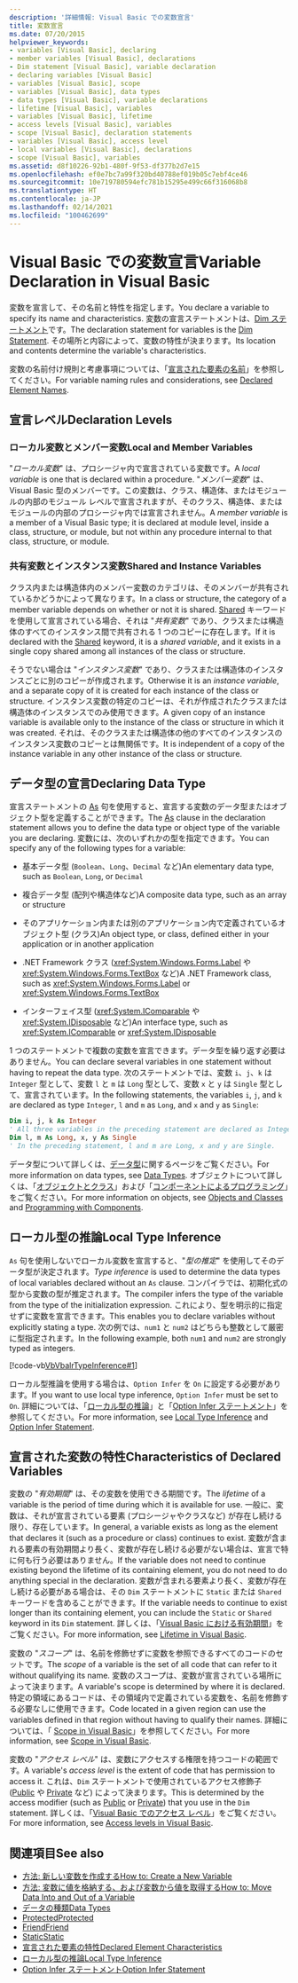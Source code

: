 ```yaml
---
description: '詳細情報: Visual Basic での変数宣言'
title: 変数宣言
ms.date: 07/20/2015
helpviewer_keywords:
- variables [Visual Basic], declaring
- member variables [Visual Basic], declarations
- Dim statement [Visual Basic], variable declaration
- declaring variables [Visual Basic]
- variables [Visual Basic], scope
- variables [Visual Basic], data types
- data types [Visual Basic], variable declarations
- lifetime [Visual Basic], variables
- variables [Visual Basic], lifetime
- access levels [Visual Basic], variables
- scope [Visual Basic], declaration statements
- variables [Visual Basic], access level
- local variables [Visual Basic], declarations
- scope [Visual Basic], variables
ms.assetid: d8f10226-92b1-480f-9f53-df377b2d7e15
ms.openlocfilehash: ef0e7bc7a99f320bd40788ef019b05c7ebf4ce46
ms.sourcegitcommit: 10e719780594efc781b15295e499c66f316068b8
ms.translationtype: HT
ms.contentlocale: ja-JP
ms.lasthandoff: 02/14/2021
ms.locfileid: "100462699"
---
```

# <a name="variable-declaration-in-visual-basic"></a><span data-ttu-id="74767-103">Visual Basic での変数宣言</span><span class="sxs-lookup"><span data-stu-id="74767-103">Variable Declaration in Visual Basic</span></span>

<span data-ttu-id="74767-104">変数を宣言して、その名前と特性を指定します。</span><span class="sxs-lookup"><span data-stu-id="74767-104">You declare a variable to specify its name and characteristics.</span></span> <span data-ttu-id="74767-105">変数の宣言ステートメントは、[Dim ステートメント](../../../language-reference/statements/dim-statement.md)です。</span><span class="sxs-lookup"><span data-stu-id="74767-105">The declaration statement for variables is the [Dim Statement](../../../language-reference/statements/dim-statement.md).</span></span> <span data-ttu-id="74767-106">その場所と内容によって、変数の特性が決まります。</span><span class="sxs-lookup"><span data-stu-id="74767-106">Its location and contents determine the variable's characteristics.</span></span>  
  
 <span data-ttu-id="74767-107">変数の名前付け規則と考慮事項については、「[宣言された要素の名前](../declared-elements/declared-element-names.md)」を参照してください。</span><span class="sxs-lookup"><span data-stu-id="74767-107">For variable naming rules and considerations, see [Declared Element Names](../declared-elements/declared-element-names.md).</span></span>  
  
## <a name="declaration-levels"></a><span data-ttu-id="74767-108">宣言レベル</span><span class="sxs-lookup"><span data-stu-id="74767-108">Declaration Levels</span></span>  
  
### <a name="local-and-member-variables"></a><span data-ttu-id="74767-109">ローカル変数とメンバー変数</span><span class="sxs-lookup"><span data-stu-id="74767-109">Local and Member Variables</span></span>  

 <span data-ttu-id="74767-110">"*ローカル変数*" は、プロシージャ内で宣言されている変数です。</span><span class="sxs-lookup"><span data-stu-id="74767-110">A *local variable* is one that is declared within a procedure.</span></span> <span data-ttu-id="74767-111">"*メンバー変数*" は、Visual Basic 型のメンバーです。この変数は、クラス、構造体、またはモジュールの内部のモジュール レベルで宣言されますが、そのクラス、構造体、またはモジュールの内部のプロシージャ内では宣言されません。</span><span class="sxs-lookup"><span data-stu-id="74767-111">A *member variable* is a member of a Visual Basic type; it is declared at module level, inside a class, structure, or module, but not within any procedure internal to that class, structure, or module.</span></span>  
  
### <a name="shared-and-instance-variables"></a><span data-ttu-id="74767-112">共有変数とインスタンス変数</span><span class="sxs-lookup"><span data-stu-id="74767-112">Shared and Instance Variables</span></span>  

 <span data-ttu-id="74767-113">クラス内または構造体内のメンバー変数のカテゴリは、そのメンバーが共有されているかどうかによって異なります。</span><span class="sxs-lookup"><span data-stu-id="74767-113">In a class or structure, the category of a member variable depends on whether or not it is shared.</span></span> <span data-ttu-id="74767-114">[Shared](../../../language-reference/modifiers/shared.md) キーワードを使用して宣言されている場合、それは "*共有変数*" であり、クラスまたは構造体のすべてのインスタンス間で共有される 1 つのコピーに存在します。</span><span class="sxs-lookup"><span data-stu-id="74767-114">If it is declared with the [Shared](../../../language-reference/modifiers/shared.md) keyword, it is a *shared variable*, and it exists in a single copy shared among all instances of the class or structure.</span></span>  
  
 <span data-ttu-id="74767-115">そうでない場合は "*インスタンス変数*" であり、クラスまたは構造体のインスタンスごとに別のコピーが作成されます。</span><span class="sxs-lookup"><span data-stu-id="74767-115">Otherwise it is an *instance variable*, and a separate copy of it is created for each instance of the class or structure.</span></span> <span data-ttu-id="74767-116">インスタンス変数の特定のコピーは、それが作成されたクラスまたは構造体のインスタンスでのみ使用できます。</span><span class="sxs-lookup"><span data-stu-id="74767-116">A given copy of an instance variable is available only to the instance of the class or structure in which it was created.</span></span> <span data-ttu-id="74767-117">それは、そのクラスまたは構造体の他のすべてのインスタンスのインスタンス変数のコピーとは無関係です。</span><span class="sxs-lookup"><span data-stu-id="74767-117">It is independent of a copy of the instance variable in any other instance of the class or structure.</span></span>  
  
## <a name="declaring-data-type"></a><span data-ttu-id="74767-118">データ型の宣言</span><span class="sxs-lookup"><span data-stu-id="74767-118">Declaring Data Type</span></span>  

 <span data-ttu-id="74767-119">宣言ステートメントの [As](../../../language-reference/statements/as-clause.md) 句を使用すると、宣言する変数のデータ型またはオブジェクト型を定義することができます。</span><span class="sxs-lookup"><span data-stu-id="74767-119">The [As](../../../language-reference/statements/as-clause.md) clause in the declaration statement allows you to define the data type or object type of the variable you are declaring.</span></span> <span data-ttu-id="74767-120">変数には、次のいずれかの型を指定できます。</span><span class="sxs-lookup"><span data-stu-id="74767-120">You can specify any of the following types for a variable:</span></span>  
  
- <span data-ttu-id="74767-121">基本データ型 (`Boolean`、`Long`、`Decimal` など)</span><span class="sxs-lookup"><span data-stu-id="74767-121">An elementary data type, such as `Boolean`, `Long`, or `Decimal`</span></span>  
  
- <span data-ttu-id="74767-122">複合データ型 (配列や構造体など)</span><span class="sxs-lookup"><span data-stu-id="74767-122">A composite data type, such as an array or structure</span></span>  
  
- <span data-ttu-id="74767-123">そのアプリケーション内または別のアプリケーション内で定義されているオブジェクト型 (クラス)</span><span class="sxs-lookup"><span data-stu-id="74767-123">An object type, or class, defined either in your application or in another application</span></span>  
  
- <span data-ttu-id="74767-124">.NET Framework クラス (<xref:System.Windows.Forms.Label> や <xref:System.Windows.Forms.TextBox> など)</span><span class="sxs-lookup"><span data-stu-id="74767-124">A .NET Framework class, such as <xref:System.Windows.Forms.Label> or <xref:System.Windows.Forms.TextBox></span></span>  
  
- <span data-ttu-id="74767-125">インターフェイス型 (<xref:System.IComparable> や <xref:System.IDisposable> など)</span><span class="sxs-lookup"><span data-stu-id="74767-125">An interface type, such as <xref:System.IComparable> or <xref:System.IDisposable></span></span>  
  
 <span data-ttu-id="74767-126">1 つのステートメントで複数の変数を宣言できます。データ型を繰り返す必要はありません。</span><span class="sxs-lookup"><span data-stu-id="74767-126">You can declare several variables in one statement without having to repeat the data type.</span></span> <span data-ttu-id="74767-127">次のステートメントでは、変数 `i`、`j`、`k` は `Integer` 型として、変数 `l` と `m` は `Long` 型として、変数 `x` と `y` は `Single` 型として、宣言されています。</span><span class="sxs-lookup"><span data-stu-id="74767-127">In the following statements, the variables `i`, `j`, and `k` are declared as type `Integer`, `l` and `m` as `Long`, and `x` and `y` as `Single`:</span></span>  
  
```vb  
Dim i, j, k As Integer  
' All three variables in the preceding statement are declared as Integer.  
Dim l, m As Long, x, y As Single  
' In the preceding statement, l and m are Long, x and y are Single.  
```  
  
 <span data-ttu-id="74767-128">データ型について詳しくは、[データ型](../data-types/index.md)に関するページをご覧ください。</span><span class="sxs-lookup"><span data-stu-id="74767-128">For more information on data types, see [Data Types](../data-types/index.md).</span></span> <span data-ttu-id="74767-129">オブジェクトについて詳しくは、「[オブジェクトとクラス](../objects-and-classes/index.md)」および「[コンポーネントによるプログラミング](/previous-versions/visualstudio/visual-studio-2013/0ffkdtkf(v=vs.120))」をご覧ください。</span><span class="sxs-lookup"><span data-stu-id="74767-129">For more information on objects, see [Objects and Classes](../objects-and-classes/index.md) and [Programming with Components](/previous-versions/visualstudio/visual-studio-2013/0ffkdtkf(v=vs.120)).</span></span>  
  
## <a name="local-type-inference"></a><span data-ttu-id="74767-130">ローカル型の推論</span><span class="sxs-lookup"><span data-stu-id="74767-130">Local Type Inference</span></span>  

 <span data-ttu-id="74767-131">`As` 句を使用しないでローカル変数を宣言すると、"*型の推定*" を使用してそのデータ型が決定されます。</span><span class="sxs-lookup"><span data-stu-id="74767-131">*Type inference* is used to determine the data types of local variables declared without an `As` clause.</span></span> <span data-ttu-id="74767-132">コンパイラでは、初期化式の型から変数の型が推定されます。</span><span class="sxs-lookup"><span data-stu-id="74767-132">The compiler infers the type of the variable from the type of the initialization expression.</span></span> <span data-ttu-id="74767-133">これにより、型を明示的に指定せずに変数を宣言できます。</span><span class="sxs-lookup"><span data-stu-id="74767-133">This enables you to declare variables without explicitly stating a type.</span></span> <span data-ttu-id="74767-134">次の例では、`num1` と `num2` はどちらも整数として厳密に型指定されます。</span><span class="sxs-lookup"><span data-stu-id="74767-134">In the following example, both `num1` and `num2` are strongly typed as integers.</span></span>  
  
 [!code-vb[VbVbalrTypeInference#1](~/samples/snippets/visualbasic/VS_Snippets_VBCSharp/VbVbalrTypeInference/VB/Class1.vb#1)]  
  
 <span data-ttu-id="74767-135">ローカル型推論を使用する場合は、`Option Infer` を `On` に設定する必要があります。</span><span class="sxs-lookup"><span data-stu-id="74767-135">If you want to use local type inference, `Option Infer` must be set to `On`.</span></span> <span data-ttu-id="74767-136">詳細については、「[ローカル型の推論](local-type-inference.md)」と「[Option Infer ステートメント](../../../language-reference/statements/option-infer-statement.md)」を参照してください。</span><span class="sxs-lookup"><span data-stu-id="74767-136">For more information, see [Local Type Inference](local-type-inference.md) and [Option Infer Statement](../../../language-reference/statements/option-infer-statement.md).</span></span>  
  
## <a name="characteristics-of-declared-variables"></a><span data-ttu-id="74767-137">宣言された変数の特性</span><span class="sxs-lookup"><span data-stu-id="74767-137">Characteristics of Declared Variables</span></span>  

 <span data-ttu-id="74767-138">変数の "*有効期間*" は、その変数を使用できる期間です。</span><span class="sxs-lookup"><span data-stu-id="74767-138">The *lifetime* of a variable is the period of time during which it is available for use.</span></span> <span data-ttu-id="74767-139">一般に、変数は、それが宣言されている要素 (プロシージャやクラスなど) が存在し続ける限り、存在しています。</span><span class="sxs-lookup"><span data-stu-id="74767-139">In general, a variable exists as long as the element that declares it (such as a procedure or class) continues to exist.</span></span> <span data-ttu-id="74767-140">変数が含まれる要素の有効期間より長く、変数が存在し続ける必要がない場合は、宣言で特に何も行う必要はありません。</span><span class="sxs-lookup"><span data-stu-id="74767-140">If the variable does not need to continue existing beyond the lifetime of its containing element, you do not need to do anything special in the declaration.</span></span> <span data-ttu-id="74767-141">変数が含まれる要素より長く、変数が存在し続ける必要がある場合は、その `Dim` ステートメントに `Static` または `Shared` キーワードを含めることができます。</span><span class="sxs-lookup"><span data-stu-id="74767-141">If the variable needs to continue to exist longer than its containing element, you can include the `Static` or `Shared` keyword in its `Dim` statement.</span></span> <span data-ttu-id="74767-142">詳しくは、「[Visual Basic における有効期間](../declared-elements/lifetime.md)」をご覧ください。</span><span class="sxs-lookup"><span data-stu-id="74767-142">For more information, see [Lifetime in Visual Basic](../declared-elements/lifetime.md).</span></span>  
  
 <span data-ttu-id="74767-143">変数の "*スコープ*" は、名前を修飾せずに変数を参照できるすべてのコードのセットです。</span><span class="sxs-lookup"><span data-stu-id="74767-143">The *scope* of a variable is the set of all code that can refer to it without qualifying its name.</span></span> <span data-ttu-id="74767-144">変数のスコープは、変数が宣言されている場所によって決まります。</span><span class="sxs-lookup"><span data-stu-id="74767-144">A variable's scope is determined by where it is declared.</span></span> <span data-ttu-id="74767-145">特定の領域にあるコードは、その領域内で定義されている変数を、名前を修飾する必要なしに使用できます。</span><span class="sxs-lookup"><span data-stu-id="74767-145">Code located in a given region can use the variables defined in that region without having to qualify their names.</span></span> <span data-ttu-id="74767-146">詳細については、「 [Scope in Visual Basic](../declared-elements/scope.md)」を参照してください。</span><span class="sxs-lookup"><span data-stu-id="74767-146">For more information, see [Scope in Visual Basic](../declared-elements/scope.md).</span></span>  
  
 <span data-ttu-id="74767-147">変数の "*アクセス レベル*" は、変数にアクセスする権限を持つコードの範囲です。</span><span class="sxs-lookup"><span data-stu-id="74767-147">A variable's *access level* is the extent of code that has permission to access it.</span></span> <span data-ttu-id="74767-148">これは、`Dim` ステートメントで使用されているアクセス修飾子 ([Public](../../../language-reference/modifiers/public.md) や [Private](../../../language-reference/modifiers/private.md) など) によって決まります。</span><span class="sxs-lookup"><span data-stu-id="74767-148">This is determined by the access modifier (such as [Public](../../../language-reference/modifiers/public.md) or [Private](../../../language-reference/modifiers/private.md)) that you use in the `Dim` statement.</span></span> <span data-ttu-id="74767-149">詳しくは、「[Visual Basic でのアクセス レベル](../declared-elements/access-levels.md)」をご覧ください。</span><span class="sxs-lookup"><span data-stu-id="74767-149">For more information, see [Access levels in Visual Basic](../declared-elements/access-levels.md).</span></span>  
  
## <a name="see-also"></a><span data-ttu-id="74767-150">関連項目</span><span class="sxs-lookup"><span data-stu-id="74767-150">See also</span></span>

- [<span data-ttu-id="74767-151">方法: 新しい変数を作成する</span><span class="sxs-lookup"><span data-stu-id="74767-151">How to: Create a New Variable</span></span>](how-to-create-a-new-variable.md)
- [<span data-ttu-id="74767-152">方法: 変数に値を格納する、および変数から値を取得する</span><span class="sxs-lookup"><span data-stu-id="74767-152">How to: Move Data Into and Out of a Variable</span></span>](how-to-move-data-into-and-out-of-a-variable.md)
- [<span data-ttu-id="74767-153">データの種類</span><span class="sxs-lookup"><span data-stu-id="74767-153">Data Types</span></span>](../../../language-reference/data-types/index.md)
- [<span data-ttu-id="74767-154">Protected</span><span class="sxs-lookup"><span data-stu-id="74767-154">Protected</span></span>](../../../language-reference/modifiers/protected.md)
- [<span data-ttu-id="74767-155">Friend</span><span class="sxs-lookup"><span data-stu-id="74767-155">Friend</span></span>](../../../language-reference/modifiers/friend.md)
- [<span data-ttu-id="74767-156">Static</span><span class="sxs-lookup"><span data-stu-id="74767-156">Static</span></span>](../../../language-reference/modifiers/static.md)
- [<span data-ttu-id="74767-157">宣言された要素の特性</span><span class="sxs-lookup"><span data-stu-id="74767-157">Declared Element Characteristics</span></span>](../declared-elements/declared-element-characteristics.md)
- [<span data-ttu-id="74767-158">ローカル型の推論</span><span class="sxs-lookup"><span data-stu-id="74767-158">Local Type Inference</span></span>](local-type-inference.md)
- [<span data-ttu-id="74767-159">Option Infer ステートメント</span><span class="sxs-lookup"><span data-stu-id="74767-159">Option Infer Statement</span></span>](../../../language-reference/statements/option-infer-statement.md)
